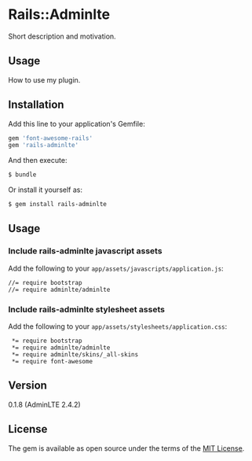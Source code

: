 # Rails::Adminlte
Short description and motivation.

## Usage
How to use my plugin.

## Installation
Add this line to your application's Gemfile:

```ruby
gem 'font-awesome-rails'
gem 'rails-adminlte'
```

And then execute:
```bash
$ bundle
```

Or install it yourself as:
```bash
$ gem install rails-adminlte
```

## Usage

### Include rails-adminlte javascript assets

Add the following to your `app/assets/javascripts/application.js`:

    //= require bootstrap
    //= require adminlte/adminlte
  
### Include rails-adminlte stylesheet assets

Add the following to your `app/assets/stylesheets/application.css`:

     *= require bootstrap
     *= require adminlte/adminlte
     *= require adminlte/skins/_all-skins
     *= require font-awesome  
     
## Version

0.1.8 (AdminLTE 2.4.2)
## License
The gem is available as open source under the terms of the [MIT License](http://opensource.org/licenses/MIT).




